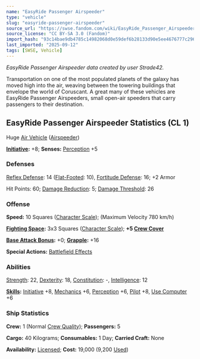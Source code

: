```yaml
---
name: "EasyRide Passenger Airspeeder"
type: "vehicle"
slug: "easyride-passenger-airspeeder"
source_url: "https://swse.fandom.com/wiki/EasyRide_Passenger_Airspeeder"
source_license: "CC BY-SA 3.0 (Fandom)"
import_hash: "93c14bae9db4785c14982068d0e59def6b28133d90e5ee4676777c296915b9f0"
last_imported: "2025-09-12"
tags: [SWSE, Vehicle]
---
```

*EasyRide Passenger Airspeeder data created by user Strade42.*

Transportation on one of the most populated planets of the galaxy has moved high into the air, weaving between the towering buildings that envelope the world of Coruscant. A great many of these vehicles are EasyRide Passenger Airspeeders, small open-air speeders that carry passengers to their destination.
## EasyRide Passenger Airspeeder Statistics (CL 1)
Huge [Air Vehicle](https://swse.fandom.com/wiki/Air_Vehicle) ([Airspeeder](https://swse.fandom.com/wiki/Airspeeder))

**[Initiative](https://swse.fandom.com/wiki/Initiative):** +8; **Senses:** [Perception](https://swse.fandom.com/wiki/Perception) +5
### Defenses
[Reflex Defense](https://swse.fandom.com/wiki/Reflex_Defense_(Vehicles)): 14 ([Flat-Footed](https://swse.fandom.com/wiki/Flat-Footed): 10), [Fortitude Defense](https://swse.fandom.com/wiki/Fortitude_Defense_(Vehicles)): 16; +2 Armor

Hit Points: 60; [Damage Reduction](https://swse.fandom.com/wiki/Damage_Reduction): 5; [Damage Threshold](https://swse.fandom.com/wiki/Damage_Threshold_(Vehicles)): 26
### Offense
**Speed:** 10 Squares ([Character Scale](https://swse.fandom.com/wiki/Character_Scale)); (Maximum Velocity 780 km/h)

**[Fighting Space](https://swse.fandom.com/wiki/Fighting_Space):** 3x3 Squares ([Character Scale](https://swse.fandom.com/wiki/Character_Scale)); **+5 [Crew Cover](https://swse.fandom.com/wiki/Crew_Cover)**

**[Base Attack Bonus](https://swse.fandom.com/wiki/Base_Attack_Bonus):** +0; **[Grapple](https://swse.fandom.com/wiki/Grapple):** +16

**Special Actions:** [Battlefield Effects](https://swse.fandom.com/wiki/Battlefield_Effects)
### Abilities
[Strength](https://swse.fandom.com/wiki/Strength): 22, [Dexterity](https://swse.fandom.com/wiki/Dexterity): 18, [Constitution](https://swse.fandom.com/wiki/Constitution): -, [Intelligence](https://swse.fandom.com/wiki/Intelligence): 12

**[Skills](https://swse.fandom.com/wiki/Skills):** [Initiative](https://swse.fandom.com/wiki/Initiative) +8, [Mechanics](https://swse.fandom.com/wiki/Mechanics) +6, [Perception](https://swse.fandom.com/wiki/Perception) +6, [Pilot](https://swse.fandom.com/wiki/Pilot) +8, [Use Computer](https://swse.fandom.com/wiki/Use_Computer) +6
### Ship Statistics
**Crew:** 1 (Normal [Crew Quality](https://swse.fandom.com/wiki/Crew_Quality)); **Passengers:** 5

**Cargo:** 40 Kilograms; **Consumables:** 1 Day; **Carried Craft:** None

**Availability:** [Licensed](https://swse.fandom.com/wiki/Licensed); **Cost:** 19,000 (9,200 [Used](https://swse.fandom.com/wiki/Used))
